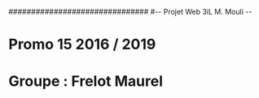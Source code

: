 ###############################
#-- Projet Web 3iL M. Mouli --
# Promo 15 2016 / 2019
# Groupe : Frelot Maurel 
